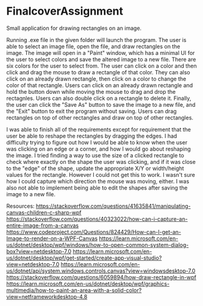 # FinalcoverAssignment
Small application for drawing rectangles on an image.

Running .exe file in the given folder will launch the program. The user is able to select an image file, open the file, and draw rectangles on the image. 
The image will open in a "Paint" window, which has a minimal UI for the user to select colors and save the altered image to a new file.
There are six colors for the user to select from. The user can click on a color and then click and drag the mouse to draw a rectangle of that color.
They can also click on an already drawn rectangle, then click on a color to change the color of that rectangle. 
Users can click on an already drawn rectangle and hold the button down while moving the mouse to drag and drop the rectagnles. 
Users can also double click on a rectangle to delete it. Finally, the user can click the "Save As" button to save the image to a new file, and the "Exit" button to exit 
the program without saving. Users can drag rectangles on top of other rectangles and draw on top of other rectangles.

I was able to finish all of the requirements except for requirement that the user be able to reshape the rectangles by dragging the edges. I had difficulty trying to 
figure out how I would be able to know when the user was clicking on an edge or a corner, and how I would go about reshaping the image. I tried finding a way to use the
size of a clicked rectangle to check where exactly on the shape the user was clicking, and if it was close to the "edge" of the shape, update the appropriate X/Y or width/height values
for the rectangle. However I could not get this to work. I wasn't sure how I could capture which direction the mouse was moving, either. I was also not able to implement 
being able to edit the shapes after saving the image to a new file. 

Resources: 
https://stackoverflow.com/questions/41635841/manipulating-canvas-children-c-sharp-wpf
https://stackoverflow.com/questions/40323022/how-can-i-capture-an-entire-image-from-a-canvas
https://www.codeproject.com/Questions/824429/How-can-I-get-an-Image-to-render-on-a-WPF-Canvas
https://learn.microsoft.com/en-us/dotnet/desktop/wpf/windows/how-to-open-common-system-dialog-box?view=netdesktop-7.0
https://learn.microsoft.com/en-us/dotnet/desktop/wpf/get-started/create-app-visual-studio?view=netdesktop-7.0
https://learn.microsoft.com/en-us/dotnet/api/system.windows.controls.canvas?view=windowsdesktop-7.0
https://stackoverflow.com/questions/6059894/how-draw-rectangle-in-wpf
https://learn.microsoft.com/en-us/dotnet/desktop/wpf/graphics-multimedia/how-to-paint-an-area-with-a-solid-color?view=netframeworkdesktop-4.8
